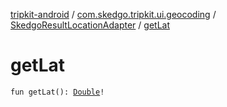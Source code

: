 [tripkit-android](../../index.md) / [com.skedgo.tripkit.ui.geocoding](../index.md) / [SkedgoResultLocationAdapter](index.md) / [getLat](./get-lat.md)

# getLat

`fun getLat(): `[`Double`](https://kotlinlang.org/api/latest/jvm/stdlib/kotlin/-double/index.html)`!`